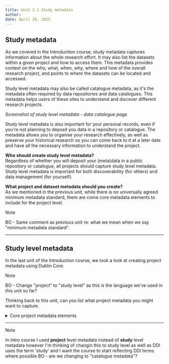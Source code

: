 ```yaml
---
title: Unit 2.1 Study metadata
author: 
date: April 29, 2025
---
```


## Study metadata

As we covered in the Introduction course, study metadata captures information about the whole research effort. It may also list the datasets within a given project and how to access them. This metadata provides context on the who, what, when, why, where and how of the overall research project, and points to where the datasets can be located and accessed.

Study level metadata may also be called catalogue metadata, as it's the metadata often required by data repositories and data catalogues. This metadata helps users of these sites to understand and discover different research projects. 

_Screenshot of study level metadata - data catalogue page_

Study level metadata is also important for your personal records, even if you're not planning to deposit you data in a repository or catalogue. The metadata allows you to organise your research effectively, as well as preserve your historical research so you can come back to it at a later date and have all the necessary information to understand the project.

**Who should create study level metadata?** <br>
Regardless of whether you will deposit your (meta)data in a public repository or catalogue, all projects should capture study level metadata. Study level metadata is important for both discoverability (for others) and data management (for yourself).

**What project and dataset metadata should you create?** <br>
As we mentioned in the previous unit, while there is no universally agreed minimum metadata standard, there are come core metadata elements to include for the project level.

>[!NOTE]
> BO - Same comment as previous unit re: what we mean when we say "minimum metadata standard".

---

## Study level metadata

In the last unit of the Introduction course, we took a look at creating project metadata using Dublin Core.

>[!NOTE]
> BO - Change "project" to "study level" as this is the language we've used in this unit so far? 

Thinking back to this unit, can you list what project metadata you might want to capture.

<details>
<summary>Core project metadata elements</summary>
<p></p>

Below are some core metadata elements for project metadata. The elements marked with (R) should be considered required metadata that all projects complete. The elements marked with (O) are optional metadata that can be completed if relevant and necessary.

- **Title** (R)
  - the title of the research project
- **Creator** (R)
  - the creator of the data, this could be the PI of the project
- **Subject** (R)
  - e.g. keywords or topics
- **Description** (R)
  - e.g. an abstract or table of contents
- **Contributor** (O)
  - e.g. people or organisations who contributed to the research process
- **Date** (R)
  - e.g. the date range the research was conducted, the end date of the research etc.
- **Type** (R)
- **Format** (R)
  - the format that the data is stored in
- **Language** (R)
  - the language the data is stored in
- **Relation** (O)
  - any other publications or resources that are related to the project
- **Coverage** (R)
  - the geographical coverage of the research project as a whole

If you're working on a larger research project and you're planning to share your data, you may want to include more metadata elements, such as...

- **Funder** (O)
  - If the research project is recieving funding, the name of the organisations providing funding
- **Publisher** (O)
  - If the research project 
- **Access rights** (O)
  - If the (meta)data for the research project is shared online, you need to state the access rights to the data 
- **Identifier** (O)
  - If information about the research project and/or its data is available online, you should provide a DOI or PID to the online location

If you are depositing your data in a repository or catalogue, it is important to check the metadata requirements of those sites to ensure to capture any further metadata elements.

</details>

---

>[!NOTE]
>In Intro course I used **project** level metadata instead of **study** level metadata however I'm thinking of changin this to study level as well as DDI uses the term 'study' and I want the course to start reflecting DDI terms where possible
> BO - are we changing to "catalogue metadata"?
